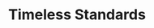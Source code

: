---
ee_id: '150'
site: '1'
type: '2'
long_id: 2010-087 Timeless Standards
url: 2010-087-timeless-standards-2
title: Timeless Standards
year: '2010'
medium: Inkjet on Comtex
commission:
dims: 56 x 40 inches
pitch:
ps:
live_url:
related:
youtube:
imgs: timeless-standards-2010-087-full-cropped-database-ropac.jpg
subheading:
display_year: '2010'
download:
add_credit:
add_credits:
related_code:
layout: things-i-made
---